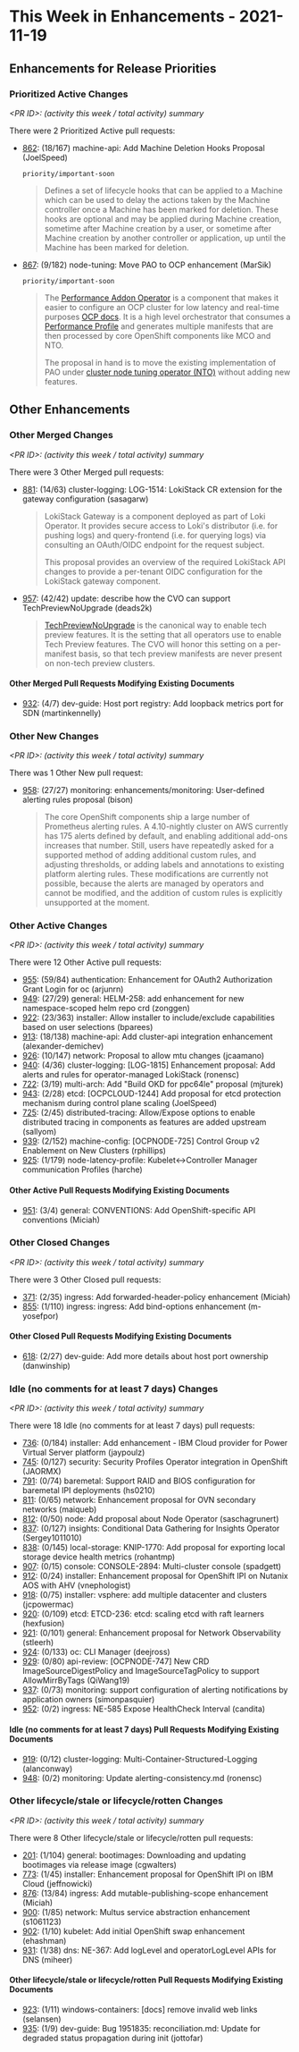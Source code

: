 # This Week in Enhancements - 2021-11-19

## Enhancements for Release Priorities

### Prioritized Active Changes

*&lt;PR ID&gt;: (activity this week / total activity) summary*

There were 2 Prioritized Active pull requests:

- [862](https://github.com/openshift/enhancements/pull/862): (18/167) machine-api: Add Machine Deletion Hooks Proposal (JoelSpeed)

  `priority/important-soon`

  > Defines a set of lifecycle hooks that can be applied to a Machine which can be used
  > to delay the actions taken by the Machine controller once a Machine has been marked
  > for deletion. These hooks are optional and may be applied during Machine
  > creation, sometime after Machine creation by a user, or sometime after Machine
  > creation by another controller or application, up until the Machine has been marked
  > for deletion.

- [867](https://github.com/openshift/enhancements/pull/867): (9/182) node-tuning: Move PAO to OCP enhancement (MarSik)

  `priority/important-soon`

  > The [Performance Addon Operator](https://github.com/openshift-kni/performance-addon-operators) is a component that makes it easier to configure an OCP cluster for low latency and real-time purposes [OCP docs](https://docs.openshift.com/container-platform/4.8/scalability_and_performance/cnf-performance-addon-operator-for-low-latency-nodes.html).
  > It is a high level orchestrator that consumes a [Performance Profile](https://github.com/openshift-kni/performance-addon-operators/blob/master/docs/interactions/performance-profile.yaml) and generates multiple manifests that are then processed by core OpenShift components like MCO and NTO.
  >
  > The proposal in hand is to move the existing implementation of PAO under
  > [cluster node tuning operator (NTO)](https://github.com/openshift/cluster-node-tuning-operator) without adding new features.

## Other Enhancements

### Other Merged Changes

*&lt;PR ID&gt;: (activity this week / total activity) summary*

There were 3 Other Merged pull requests:

- [881](https://github.com/openshift/enhancements/pull/881): (14/63) cluster-logging: LOG-1514: LokiStack CR extension for the gateway configuration (sasagarw)

  > LokiStack Gateway is a component deployed as part of Loki Operator. It provides secure access to Loki's distributor (i.e. for pushing logs) and query-frontend (i.e. for querying logs) via consulting an OAuth/OIDC endpoint for the request subject.
  >
  > This proposal provides an overview of the required LokiStack API changes to provide a per-tenant OIDC configuration for the LokiStack gateway component.

- [957](https://github.com/openshift/enhancements/pull/957): (42/42) update: describe how the CVO can support TechPreviewNoUpgrade (deads2k)

  > [TechPreviewNoUpgrade](https://github.com/openshift/api/blob/be1be0e89115702f8b508d351c4f5c9a16e5ae95/config/v1/types_feature.go#L32-L34)
  > is the canonical way to enable tech preview features.
  > It is the setting that all operators use to enable Tech Preview features.
  > The CVO will honor this setting on a per-manifest basis, so that tech preview manifests are never present on
  > non-tech preview clusters.


#### Other Merged Pull Requests Modifying Existing Documents

- [932](https://github.com/openshift/enhancements/pull/932): (4/7) dev-guide: Host port registry: Add loopback metrics port for SDN (martinkennelly)

### Other New Changes

*&lt;PR ID&gt;: (activity this week / total activity) summary*

There was 1 Other New pull request:

- [958](https://github.com/openshift/enhancements/pull/958): (27/27) monitoring: enhancements/monitoring: User-defined alerting rules proposal (bison)

  > The core OpenShift components ship a large number of Prometheus alerting rules.
  > A 4.10-nightly cluster on AWS currently has 175 alerts defined by default, and
  > enabling additional add-ons increases that number.  Still, users have repeatedly
  > asked for a supported method of adding additional custom rules, and adjusting
  > thresholds, or adding labels and annotations to existing platform alerting
  > rules.  These modifications are currently not possible, because the alerts are
  > managed by operators and cannot be modified, and the addition of custom rules is
  > explicitly unsupported at the moment.


### Other Active Changes

*&lt;PR ID&gt;: (activity this week / total activity) summary*

There were 12 Other Active pull requests:

- [955](https://github.com/openshift/enhancements/pull/955): (59/84) authentication: Enhancement for OAuth2 Authorization Grant Login for oc (arjunrn)
- [949](https://github.com/openshift/enhancements/pull/949): (27/29) general: HELM-258: add enhancement for new namespace-scoped helm repo crd (zonggen)
- [922](https://github.com/openshift/enhancements/pull/922): (23/363) installer: Allow installer to include/exclude capabilities based on user selections (bparees)
- [913](https://github.com/openshift/enhancements/pull/913): (18/138) machine-api: Add cluster-api integration enhancement (alexander-demichev)
- [926](https://github.com/openshift/enhancements/pull/926): (10/147) network: Proposal to allow mtu changes (jcaamano)
- [940](https://github.com/openshift/enhancements/pull/940): (4/36) cluster-logging: [LOG-1815] Enhancement proposal: Add alerts and rules for operator-managed LokiStack (ronensc)
- [722](https://github.com/openshift/enhancements/pull/722): (3/19) multi-arch: Add "Build OKD for ppc64le" proposal (mjturek)
- [943](https://github.com/openshift/enhancements/pull/943): (2/28) etcd: [OCPCLOUD-1244] Add proposal for etcd protection mechanism during control plane scaling (JoelSpeed)
- [725](https://github.com/openshift/enhancements/pull/725): (2/45) distributed-tracing: Allow/Expose options to enable distributed tracing in components as features are added upstream  (sallyom)
- [939](https://github.com/openshift/enhancements/pull/939): (2/152) machine-config: [OCPNODE-725] Control Group v2 Enablement on New Clusters (rphillips)
- [925](https://github.com/openshift/enhancements/pull/925): (1/179) node-latency-profile: Kubelet<->Controller Manager communication Profiles (harche)

#### Other Active Pull Requests Modifying Existing Documents

- [951](https://github.com/openshift/enhancements/pull/951): (3/4) general: CONVENTIONS: Add OpenShift-specific API conventions (Miciah)

### Other Closed Changes

*&lt;PR ID&gt;: (activity this week / total activity) summary*

There were 3 Other Closed pull requests:

- [371](https://github.com/openshift/enhancements/pull/371): (2/35) ingress: Add forwarded-header-policy enhancement (Miciah)
- [855](https://github.com/openshift/enhancements/pull/855): (1/110) ingress:  ingress: Add bind-options enhancement (m-yosefpor)

#### Other Closed Pull Requests Modifying Existing Documents

- [618](https://github.com/openshift/enhancements/pull/618): (2/27) dev-guide: Add more details about host port ownership (danwinship)

### Idle (no comments for at least 7 days) Changes

*&lt;PR ID&gt;: (activity this week / total activity) summary*

There were 18 Idle (no comments for at least 7 days) pull requests:

- [736](https://github.com/openshift/enhancements/pull/736): (0/184) installer: Add enhancement - IBM Cloud provider for Power Virtual Server platform (jaypoulz)
- [745](https://github.com/openshift/enhancements/pull/745): (0/127) security: Security Profiles Operator integration in OpenShift (JAORMX)
- [791](https://github.com/openshift/enhancements/pull/791): (0/74) baremetal: Support RAID and BIOS configuration for baremetal IPI deployments (hs0210)
- [811](https://github.com/openshift/enhancements/pull/811): (0/65) network: Enhancement proposal for OVN secondary networks (maiqueb)
- [812](https://github.com/openshift/enhancements/pull/812): (0/50) node: Add proposal about Node Operator (saschagrunert)
- [837](https://github.com/openshift/enhancements/pull/837): (0/127) insights: Conditional Data Gathering for Insights Operator (Sergey1011010)
- [838](https://github.com/openshift/enhancements/pull/838): (0/145) local-storage: KNIP-1770: Add proposal for exporting local storage device health metrics (rohantmp)
- [907](https://github.com/openshift/enhancements/pull/907): (0/15) console: CONSOLE-2894: Multi-cluster console (spadgett)
- [912](https://github.com/openshift/enhancements/pull/912): (0/24) installer: Enhancement proposal for OpenShift IPI on Nutanix AOS with AHV (vnephologist)
- [918](https://github.com/openshift/enhancements/pull/918): (0/75) installer: vsphere: add multiple datacenter and clusters (jcpowermac)
- [920](https://github.com/openshift/enhancements/pull/920): (0/109) etcd: ETCD-236: etcd: scaling etcd with raft learners (hexfusion)
- [921](https://github.com/openshift/enhancements/pull/921): (0/101) general: Enhancement proposal for Network Observability (stleerh)
- [924](https://github.com/openshift/enhancements/pull/924): (0/133) oc: CLI Manager (deejross)
- [929](https://github.com/openshift/enhancements/pull/929): (0/80) api-review: [OCPNODE-747] New CRD ImageSourceDigestPolicy and ImageSourceTagPolicy to support AllowMirrByTags (QiWang19)
- [937](https://github.com/openshift/enhancements/pull/937): (0/73) monitoring: support configuration of alerting notifications by application owners (simonpasquier)
- [952](https://github.com/openshift/enhancements/pull/952): (0/2) ingress: NE-585 Expose HealthCheck Interval (candita)

#### Idle (no comments for at least 7 days) Pull Requests Modifying Existing Documents

- [919](https://github.com/openshift/enhancements/pull/919): (0/12) cluster-logging: Multi-Container-Structured-Logging (alanconway)
- [948](https://github.com/openshift/enhancements/pull/948): (0/2) monitoring: Update alerting-consistency.md (ronensc)

### Other lifecycle/stale or lifecycle/rotten Changes

*&lt;PR ID&gt;: (activity this week / total activity) summary*

There were 8 Other lifecycle/stale or lifecycle/rotten pull requests:

- [201](https://github.com/openshift/enhancements/pull/201): (1/104) general: bootimages: Downloading and updating bootimages via release image (cgwalters)
- [773](https://github.com/openshift/enhancements/pull/773): (1/45) installer: Enhancement proposal for OpenShift IPI on IBM Cloud (jeffnowicki)
- [876](https://github.com/openshift/enhancements/pull/876): (13/84) ingress: Add mutable-publishing-scope enhancement (Miciah)
- [900](https://github.com/openshift/enhancements/pull/900): (1/85) network: Multus service abstraction enhancement (s1061123)
- [902](https://github.com/openshift/enhancements/pull/902): (1/10) kubelet: Add initial OpenShift swap enhancement (ehashman)
- [931](https://github.com/openshift/enhancements/pull/931): (1/38) dns: NE-367: Add logLevel and operatorLogLevel APIs for DNS  (miheer)

#### Other lifecycle/stale or lifecycle/rotten Pull Requests Modifying Existing Documents

- [923](https://github.com/openshift/enhancements/pull/923): (1/11) windows-containers:  [docs] remove invalid web links (selansen)
- [935](https://github.com/openshift/enhancements/pull/935): (1/9) dev-guide: Bug 1951835: reconciliation.md: Update for degraded status propagation during init (jottofar)
